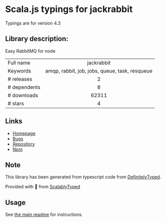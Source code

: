 
# Scala.js typings for jackrabbit

Typings are for version 4.3

## Library description:
Easy RabbitMQ for node

|                    |                 |
| ------------------ | :-------------: |
| Full name          | jackrabbit |
| Keywords           | amqp, rabbit, job, jobs, queue, task, resqueue |
| # releases         | 2 |
| # dependents       | 8 |
| # downloads        | 62311 |
| # stars            | 4 |

## Links
- [Homepage](https://github.com/hunterloftis/jackrabbit)
- [Bugs](https://github.com/hunterloftis/jackrabbit/issues)
- [Repository](https://github.com/hunterloftis/jackrabbit)
- [Npm](https://www.npmjs.com/package/jackrabbit)
    


## Note
This library has been generated from typescript code from [DefinitelyTyped](https://definitelytyped.org).

Provided with :purple_heart: from [ScalablyTyped](https://github.com/oyvindberg/ScalablyTyped)

## Usage
See [the main readme](../../readme.md) for instructions.


